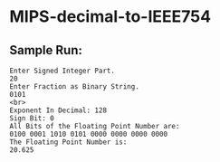 # MIPS-decimal-to-IEEE754

Sample Run:
-----------------------------
```
Enter Signed Integer Part.
20
Enter Fraction as Binary String.
0101
<br>
Exponent In Decimal: 128
Sign Bit: 0
All Bits of the Floating Point Number are: 
0100 0001 1010 0101 0000 0000 0000 0000
The Floating Point Number is: 
20.625
```
